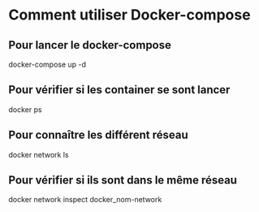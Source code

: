 # Comment utiliser Docker-compose

## Pour lancer le docker-compose

docker-compose up -d

## Pour vérifier si les container se sont lancer

docker ps

## Pour connaître les différent réseau

docker network ls

## Pour vérifier si ils sont dans le même réseau

docker network inspect docker_nom-network
